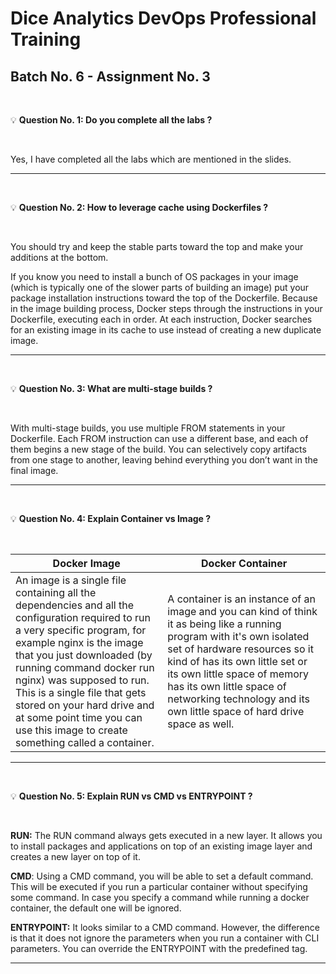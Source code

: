 # Dice Analytics DevOps Professional Training
## Batch No. 6 - Assignment No. 3

<br />

:bulb: **Question No. 1: Do you complete all the labs ?**

<br />

Yes, I have completed all the labs which are mentioned in the slides.

---

<br />

:bulb: **Question No. 2: How to leverage cache using Dockerfiles ?**

<br />

You should try and keep the stable parts toward the top and make your additions at the bottom.

If you know you need to install a bunch of OS packages in your image (which is typically one of the slower parts of building an image) put your package installation instructions toward the top of the Dockerfile. Because in the image building process, Docker steps through the instructions in your Dockerfile, executing each in order. At each instruction, Docker searches for an existing image in its cache to use instead of creating a new duplicate image.

---

<br />


:bulb: **Question No. 3: What are multi-stage builds ?**

<br />

With multi-stage builds, you use multiple FROM statements in your Dockerfile. Each FROM instruction can use a different base, and each of them begins a new stage of the build. You can selectively copy artifacts from one stage to another, leaving behind everything you don’t want in the final image.

---

<br />

:bulb: **Question No. 4: Explain Container vs Image ?**

<br />

| Docker Image | Docker Container |
| --- | --- |
| An image is a single file containing all the dependencies and all the configuration required to run a very specific program, for example nginx is the image that you just downloaded (by running command docker run nginx) was supposed to run.<br />This is a single file that gets stored on your hard drive and at some point time you can use this image to create something called a container. | A container is an instance of an image and you can kind of think it as being like a running program with it's own isolated set of hardware resources so it kind of has its own little set or its own little space of memory has its own little space of networking technology and its own little space of hard drive space as well. |

---

<br />

:bulb: **Question No. 5: Explain RUN vs CMD vs ENTRYPOINT ?**

<br />

**RUN:** 
The RUN command always gets executed in a new layer. It allows you to install packages and applications on top of an existing image layer and creates a new layer on top of it.

**CMD**: 
Using a CMD command, you will be able to set a default command. This will be executed if you run a particular container without specifying some command. In case you specify a command while running a docker container, the default one will be ignored.

**ENTRYPOINT:**
It looks similar to a CMD command. However, the difference is that it does not ignore the parameters when you run a container with CLI parameters. You can override the ENTRYPOINT with the predefined tag.

---